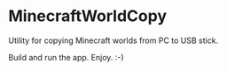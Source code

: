 # MinecraftWorldCopy

Utility for copying Minecraft worlds from PC to USB stick.

Build and run the app. Enjoy. :-)
